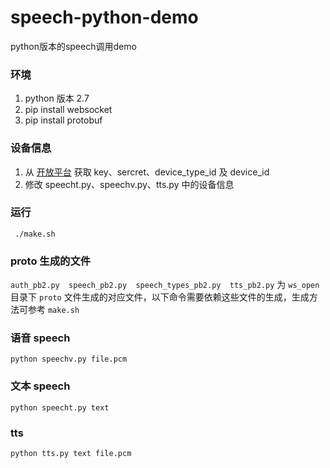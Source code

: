 # speech-python-demo

python版本的speech调用demo

### 环境

1. python 版本 2.7
2. pip install websocket
3. pip install protobuf

### 设备信息

1. 从 [开放平台](https://developer.rokid.com) 获取 key、sercret、device_type_id 及 device_id
2. 修改 speecht.py、speechv.py、tts.py 中的设备信息

### 运行

``` ./make.sh```

### proto 生成的文件

```auth_pb2.py  speech_pb2.py  speech_types_pb2.py  tts_pb2.py``` 为 ```ws_open``` 目录下 ```proto``` 文件生成的对应文件，以下命令需要依赖这些文件的生成，生成方法可参考 ```make.sh```

### 语音 speech

```python speechv.py file.pcm```

### 文本 speech

```python speecht.py text```

### tts

```python tts.py text file.pcm```



